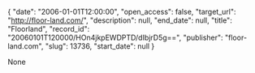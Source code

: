 {
  "date": "2006-01-01T12:00:00", 
  "open_access": false, 
  "target_url": "http://floor-land.com/", 
  "description": null, 
  "end_date": null, 
  "title": "Floorland", 
  "record_id": "20060101T120000/HOn4jkpEWDPTD/dIbjrD5g==", 
  "publisher": "floor-land.com", 
  "slug": 13736, 
  "start_date": null
}

None